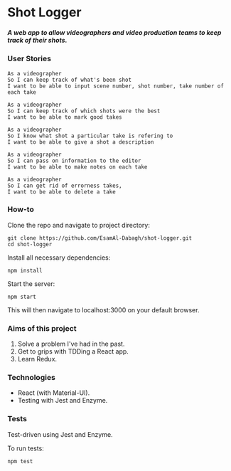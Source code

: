 # Shot Logger

##### A web app to allow videographers and video production teams to keep track of their shots. 

### User Stories

```
As a videographer
So I can keep track of what's been shot
I want to be able to input scene number, shot number, take number of each take
```
```
As a videographer
So I can keep track of which shots were the best
I want to be able to mark good takes
```

```
As a videographer
So I know what shot a particular take is refering to
I want to be able to give a shot a description
```

```
As a videographer
So I can pass on information to the editor
I want to be able to make notes on each take
```

```
As a videographer
So I can get rid of errorness takes,
I want to be able to delete a take
```

### How-to

Clone the repo and navigate to project directory: 

```
git clone https://github.com/EsamAl-Dabagh/shot-logger.git
cd shot-logger
```

Install all necessary dependencies:
```
npm install
```

Start the server:
```
npm start
```

This will then navigate to localhost:3000 on your default browser. 


### Aims of this project
1. Solve a problem I've had in the past. 
2. Get to grips with TDDing a React app.
3. Learn Redux. 

### Technologies
* React (with Material-UI).
* Testing with Jest and Enzyme. 

### Tests
Test-driven using Jest and Enzyme. 

To run tests:
```
npm test
```